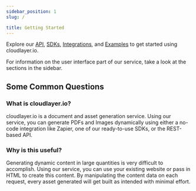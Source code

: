 ```yaml
---
sidebar_position: 1
slug: /

title: Getting Started
---
```


Explore our [API](/), [SDKs](/sdks), [Integrations](/integrations), and [Examples](/examples) to get started using cloudlayer.io.

For information on the user interface part of our service, take a look at the sections in the sidebar.

## Some Common Questions

### What is cloudlayer.io?

cloudlayer.io is a document and asset generation service. Using our service, you can generate PDFs and Images dynamically using either a no-code integration like Zapier, one of our ready-to-use SDKs, or the REST-based API.

### Why is this useful?

Generating dynamic content in large quantities is very difficult to accomplish. Using our service, you can use your existing website or pass in HTML to create this content. By manipulating the content data on each request, every asset generated will get built as intended with minimal effort.